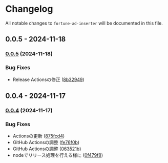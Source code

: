# Changelog

All notable changes to `fortune-ad-inserter` will be documented in this file.

## 0.0.5 - 2024-11-18

### [0.0.5](https://github.com/IINASG/fortune-ad-inserter/compare/0.0.4...0.0.5) (2024-11-18)

### Bug Fixes

* Release Actionsの修正 ([8b32949](https://github.com/IINASG/fortune-ad-inserter/commit/8b32949c222111a9d4660d288810ffe3840b994a))

## 0.0.4 - 2024-11-17

### [0.0.4](https://github.com/IINASG/fortune-ad-inserter/compare/0.0.3...0.0.4) (2024-11-17)

### Bug Fixes

* Actionsの更新 ([875fcd4](https://github.com/IINASG/fortune-ad-inserter/commit/875fcd4014a3bd08d3e848320fab458034846483))
* GitHub Actionsの調整 ([fe76f0b](https://github.com/IINASG/fortune-ad-inserter/commit/fe76f0b5ae0635481c985214fc6a4271b49f0fa4))
* GitHub Actionsの調整 ([063521b](https://github.com/IINASG/fortune-ad-inserter/commit/063521b270dd95e00b60cb56dc6c168d8c6daf66))
* nodeでリリース処理を行える様に ([0f479f8](https://github.com/IINASG/fortune-ad-inserter/commit/0f479f84df93703f3300331b48e7cf1a5a1ea8f6))
